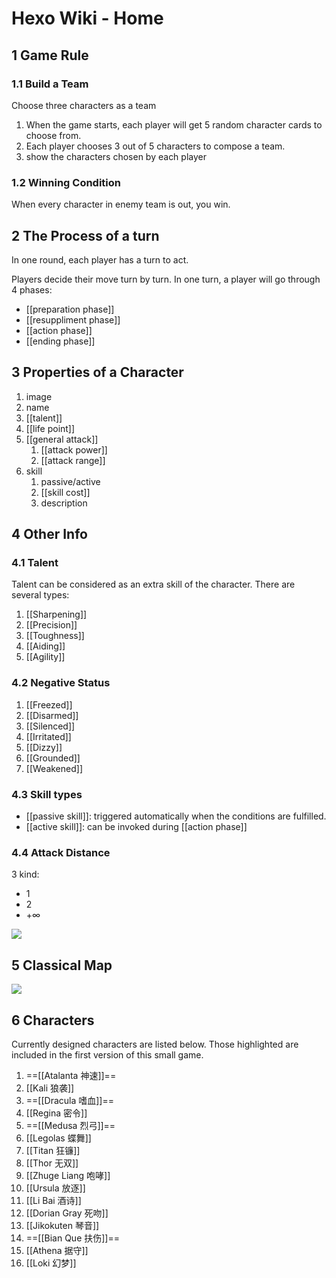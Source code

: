 # Hexo Wiki - Home
## 1 Game Rule  
### 1.1 Build a Team

Choose three characters as a team

1. When the game starts, each player will get 5 random character cards to choose from.
2. Each player chooses 3 out of 5 characters to compose a team.
3. show the characters chosen by each player

### 1.2 Winning Condition

When every character in enemy team is out, you win.
## 2 The Process of a turn

In one round, each player has a turn to act.

Players decide their move turn by turn. In one turn, a player will go through 4 phases:

- [[preparation phase]]
- [[resuppliment phase]]
- [[action phase]]
- [[ending phase]]

## 3 Properties of a Character

1. image
2. name
3. [[talent]]
4. [[life point]]
5. [[general attack]]
	1. [[attack power]]
	2. [[attack range]]
6. skill
	1. passive/active
	2. [[skill cost]]
	3. description
## 4 Other Info  
### 4.1 Talent

Talent can be considered as an extra skill of the character. There are several types:

1. [[Sharpening]]
2. [[Precision]]
3. [[Toughness]]
4. [[Aiding]]
5. [[Agility]]

### 4.2 Negative Status

1. [[Freezed]]
1. [[Disarmed]]
2. [[Silenced]]
3. [[Irritated]]
4. [[Dizzy]]
5. [[Grounded]]
6. [[Weakened]]
### 4.3 Skill types

- [[passive skill]]: triggered automatically when the conditions are fulfilled.
- [[active skill]]: can be invoked during [[action phase]]
### 4.4 Attack Distance
3 kind:

- 1
- 2
- $+\infty$

![](https://imgsa.baidu.com/forum/w%3D580/sign=67ee02ea7d8da9774e2f86238050f872/faa9ededab64034f558e03dfa1c379310b551d7e.jpg)
## 5 Classical Map 
![](https://imgsa.baidu.com/forum/w%3D580/sign=dcdb9cf100f41bd5da53e8fc61d881a0/8a95893df8dcd1001b6483fb7c8b4710bb122fc6.jpg)
## 6 Characters

Currently designed characters are listed below. Those highlighted are included in the first version of this small game.

1. ==[[Atalanta 神速]]==
2. [[Kali 狼袭]]
3. ==[[Dracula 嗜血]]==
4. [[Regina 密令]]
5. ==[[Medusa 烈弓]]==
6. [[Legolas 蝶舞]]  
7. [[Titan 狂镰]]
8. [[Thor 无双]]
9. [[Zhuge Liang 咆哮]]
10. [[Ursula 放逐]]
11. [[Li Bai 酒诗]]
12. [[Dorian Gray 死吻]]
13. [[Jikokuten 琴音]]
14. ==[[Bian Que 扶伤]]==
15. [[Athena 据守]]
16. [[Loki 幻梦]]